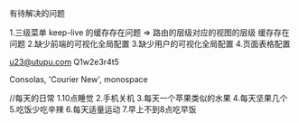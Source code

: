 

有待解决的问题

1.三级菜单 keep-live 的缓存存在问题 => 路由的层级对应的视图的层级 缓存存在问题
2.缺少前端的可视化全局配置
3.缺少用户的可视化全局配置
4.页面表格配置


u23@utupu.com   Q1w2e3r4t5

Consolas, 'Courier New', monospace

//每天的日常
1.10点睡觉
2.手机关机
3.每天一个苹果类似的水果
4.每天坚果几个
5.吃饭少吃辛辣
6.每天适量运动
7.早上不到8点吃早饭


